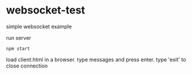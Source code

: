 # websocket-test

simple websocket example

run server

```
npm start
```

load client.html in a browser. type messages and press enter. type 'exit' to close connection

